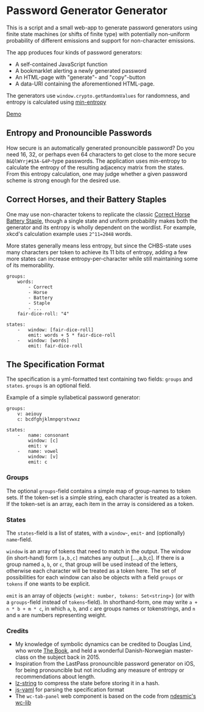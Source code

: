 
# Password Generator Generator

This is a script and a small web-app to generate password generators using finite state machines (or shifts of finite type) with potentially non-uniform probability of different emissions and support for non-character emissions.

The app produces four kinds of password generators:
* A self-contained JavaScript function
* A bookmarklet alerting a newly generated password
* An HTML-page with "generate"- and "copy"-button
* A data-URI containing the aforementioned HTML-page.

The generators use `window.crypto.getRandomValues` for randomness, and entropy is calculated using [min-entropy](./THEORY.md)

[Demo](https://siverv.github.io/password-generator-generator/)

## Entropy and Pronouncible Passwords

How secure is an automatically generated pronouncible password? Do you need 16, 32, or perhaps even 64 characters to get close to the more secure `B&QlWYrj#$3A-&4P`-type passwords. The application uses min-entropy to calculate the entropy of the resulting adjacency matrix from the states. From this entropy calculation, one may judge whether a given password scheme is strong enough for the desired use.

## Correct Horses, and their Battery Staples

One may use non-character tokens to replicate the classic [Correct Horse Battery Staple](https://xkcd.com/936/), though a single state and uniform probability makes both the generator and its entropy is wholly dependent on the wordlist. For example, xkcd's calculation example uses `2^11=2048` words.

More states generally means less entropy, but since the CHBS-state uses many characters per token to achieve its 11 bits of entropy, adding a few more states can increase entropy-per-character while still maintaining some of its memorability.

```
groups:
    words:
        - Correct
        - Horse
        - Battery
        - Staple
        - ...
    fair-dice-roll: "4"

states:
    -   window: [fair-dice-roll]
        emit: words + 5 * fair-dice-roll
    -   window: [words]
        emit: fair-dice-roll
```

## The Specification Format

The specification is a yml-formatted text containing two fields: `groups` and `states`. `groups` is an optional field.

Example of a simple syllabetical password generator:

```
groups:
    v: aeiouy
    c: bcdfghjklmnpqrstvwxz

states:
    -   name: consonant
        window: [c]
        emit: v
    -   name: vowel
        window: [v]
        emit: c

```

### Groups

The optional `groups`-field contains a simple map of group-names to token sets. If the token-set is a simple string, each character is treated as a token. If the token-set is an array, each item in the array is considered as a token.

### States

The `states`-field is a list of states, with a `window`-, `emit`- and (optionally) `name`-field.

`window` is an array of tokens that need to match in the output. The window (in short-hand) form `[a,b,c]` matches any output [...,a,b,c]. If there is a group named `a`, `b`, or `c`, that group will be used instead of the letters, otherwise each character will be treated as a token here. The set of possibilities for each window can also be objects with a field `groups` or `tokens` if one wants to be explicit.

`emit` is an array of objects `{weight: number, tokens: Set<string>}` (or with a `groups`-field instead of `tokens`-field). In shorthand-form, one may write `a + n * b + m * c`, in which `a`, `b`, and `c` are groups names or tokenstrings, and `n` and `m` are numbers representing weight.

### Credits


* My knowledge of symbolic dynamics can be credited to Douglas Lind, who wrote [The Book](https://faculty.washington.edu/lind/symbolic-book/), and held a wonderful Danish-Norwegian master-class on the subject back in 2015. 
* Inspiration from the LastPass pronouncible password generator on iOS, for being pronouncible but not including any measure of entropy or recommendations about length. 
* [lz-string](https://github.com/pieroxy/lz-string/) to compress the state before storing it in a hash.
* [js-yaml](https://github.com/nodeca/js-yaml) for parsing the specification format
* The `wc-tab-panel` web component is based on the code from [ndesmic's wc-lib](https://github.com/ndesmic/wc-lib) 
